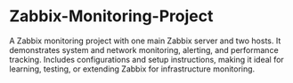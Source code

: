 # Zabbix-Monitoring-Project
A Zabbix monitoring project with one main Zabbix server and two hosts. It demonstrates system and network monitoring, alerting, and performance tracking. Includes configurations and setup instructions, making it ideal for learning, testing, or extending Zabbix for infrastructure monitoring.
